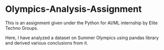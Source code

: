 # Olympics-Analysis-Assignment
This is an assignment given under the Python for AI/ML internship by Elite Techno Groups.

Here, I have analyzed a dataset on Summer Olympics using pandas library and derived various conclusions from it.
